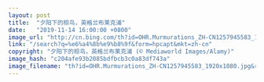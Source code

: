 ```yaml
---
layout: post
title:  "夕阳下的椋鸟，英格兰布莱克浦"
date:   "2019-11-14 16:00:00 +0800"
image_url: "http://cn.bing.com/th?id=OHR.Murmurations_ZH-CN1257945583_1920x1080.jpg&rf=LaDigue_1920x1080.jpg&pid=hp"
link: "/search?q=%e6%a4%8b%e9%b8%9f&form=hpcapt&mkt=zh-cn"
copyright: "夕阳下的椋鸟，英格兰布莱克浦 (© Mediaworld Images/Alamy)"
image_hash: "c204afe93b2085bdfbcb3c0a83df743a"
image_filename: "th?id=OHR.Murmurations_ZH-CN1257945583_1920x1080.jpg&rf=LaDigue_1920x1080.jpg&pid=hp"
---
```


